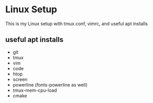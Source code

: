 # Linux Setup

This is my Linux setup with tmux.conf, vimrc, and useful apt installs

## useful apt installs

* git
* tmux
* vim
* code
* htop
* screen
* powerline (fonts-powerline as well)
* tmux-mem-cpu-load
* cmake
